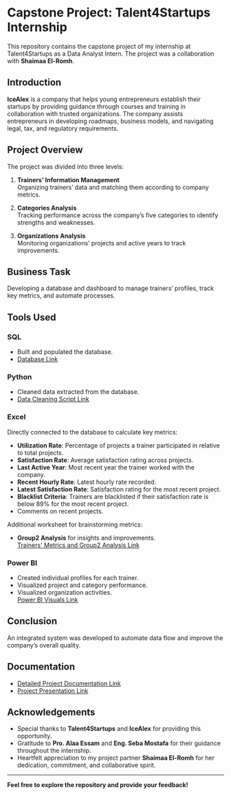 
# Capstone Project: Talent4Startups Internship

This repository contains the capstone project of my internship at Talent4Startups as a Data Analyst Intern. The project was a collaboration with **Shaimaa El-Romh**.

## Introduction

**IceAlex** is a company that helps young entrepreneurs establish their startups by providing guidance through courses and training in collaboration with trusted organizations. The company assists entrepreneurs in developing roadmaps, business models, and navigating legal, tax, and regulatory requirements.

## Project Overview

The project was divided into three levels:

1. **Trainers' Information Management**  
   Organizing trainers’ data and matching them according to company metrics.

2. **Categories Analysis**  
   Tracking performance across the company’s five categories to identify strengths and weaknesses.

3. **Organizations Analysis**  
   Monitoring organizations’ projects and active years to track improvements.

## Business Task

Developing a database and dashboard to manage trainers’ profiles, track key metrics, and automate processes.

## Tools Used

### SQL
- Built and populated the database.
- [Database Link](#)

### Python
- Cleaned data extracted from the database.
- [Data Cleaning Script Link](#)

### Excel
Directly connected to the database to calculate key metrics:
- **Utilization Rate**: Percentage of projects a trainer participated in relative to total projects.
- **Satisfaction Rate**: Average satisfaction rating across projects.
- **Last Active Year**: Most recent year the trainer worked with the company.
- **Recent Hourly Rate**: Latest hourly rate recorded.
- **Latest Satisfaction Rate**: Satisfaction rating for the most recent project.
- **Blacklist Criteria**: Trainers are blacklisted if their satisfaction rate is below 89% for the most recent project.
- Comments on recent projects.

Additional worksheet for brainstorming metrics:  
- **Group2 Analysis** for insights and improvements.  
[Trainers' Metrics and Group2 Analysis Link](#)

### Power BI
- Created individual profiles for each trainer.
- Visualized project and category performance.
- Visualized organization activities.  
[Power BI Visuals Link](#)

## Conclusion

An integrated system was developed to automate data flow and improve the company’s overall quality.

## Documentation

- [Detailed Project Documentation Link](#)  
- [Project Presentation Link](#)

## Acknowledgements

- Special thanks to **Talent4Startups** and **IceAlex** for providing this opportunity.  
- Gratitude to **Pro. Alaa Essam** and **Eng. Seba Mostafa** for their guidance throughout the internship.  
- Heartfelt appreciation to my project partner **Shaimaa El-Romh** for her dedication, commitment, and collaborative spirit.

---

**Feel free to explore the repository and provide your feedback!**
